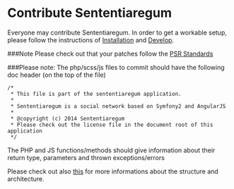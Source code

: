Contribute Sententiaregum
=========================

Everyone may contribute Sententiaregum.
In order to get a workable setup, please follow the instructions of [Installation](https://github.com/Ma27/SenNetwork/blob/master/README.md#2-install) and [Develop](https://github.com/Ma27/SenNetwork/blob/master/README.md#6-develop).

###Note
Please check out that your patches follow the [PSR Standards](http://php-fig.org)

###Please note:
The php/scss/js files to commit should have the following doc header (on the top of the file)

    /*
     * This file is part of the sententiaregum application.
     *
     * Sententiaregum is a social network based on Symfony2 and AngularJS
     *
     * @copyright (c) 2014 Sententiaregum
     * Please check out the license file in the document root of this application
     */

The PHP and JS functions/methods should give information about their return type, parameters and thrown exceptions/errors

Please check out also [this](https://github.com/Ma27/SenNetwork/issues/20) for more informations about the structure and architecture.
